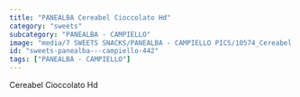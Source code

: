 ```yaml
---
title: "PANEALBA Cereabel Cioccolato Hd"
category: "sweets"
subcategory: "PANEALBA - CAMPIELLO"
image: "media/7 SWEETS SNACKS/PANEALBA - CAMPIELLO PICS/10574_Cereabel Cioccolato HD.jpg"
id: "sweets-panealba---campiello-442"
tags: ["PANEALBA - CAMPIELLO"]
---
```


Cereabel Cioccolato Hd
